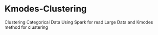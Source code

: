 # Kmodes-Clustering
Clustering Categorical Data Using Spark for read Large Data and Kmodes method for clustering
